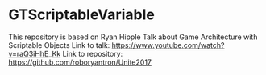 # GTScriptableVariable
This repository is based on Ryan Hipple Talk about Game Architecture with Scriptable Objects
Link to talk: https://www.youtube.com/watch?v=raQ3iHhE_Kk
Link to repository: https://github.com/roboryantron/Unite2017
